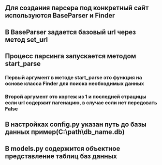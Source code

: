 ## Для создания парсера под конкретный сайт используются BaseParser и Finder 
## В BaseParser задается базовый url через метод set_url
## Процесс парсинга запускается методом start_parse
### Первый аргумент в методе start_parse это  функция на основе класса Finder для поиска необходимых данных
### Второй аргумент это кортеж из 1 и последней страцицы если url содержит пагенацию, в случае если нет передовать False
## В настройках config.py указан путь до базы данных пример(C:\\path\\db_name.db)
## В models.py содержится объектное представление таблиц баз данных